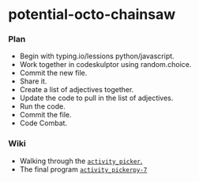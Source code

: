 # potential-octo-chainsaw

### Plan
* Begin with typing.io/lessions python/javascript.
* Work together in codeskulptor using random.choice.
* Commit the new file.
* Share it.
* Create a list of adjectives together.
* Update the code to pull in the list of adjectives.
* Run the code.
* Commit the file.
* Code Combat.

### Wiki
* Walking through the [ `activity_picker`. ](https://github.com/bellcodo/potential-octo-chainsaw/wiki)
* The final program [ `activity_pickerpy-7`](https://github.com/bellcodo/potential-octo-chainsaw/wiki#activity_pickerpy-7)

